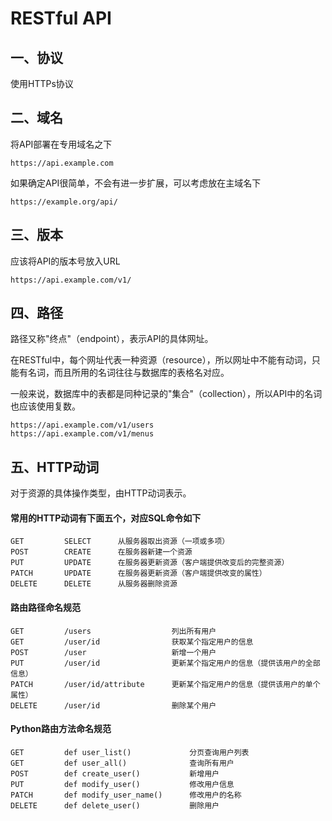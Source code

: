 # RESTful API

## 一、协议
使用HTTPs协议

## 二、域名
将API部署在专用域名之下
```
https://api.example.com
```

如果确定API很简单，不会有进一步扩展，可以考虑放在主域名下
```
https://example.org/api/
```

## 三、版本
应该将API的版本号放入URL
```
https://api.example.com/v1/
```

## 四、路径
路径又称"终点"（endpoint），表示API的具体网址。

在RESTful中，每个网址代表一种资源（resource），所以网址中不能有动词，只能有名词，而且所用的名词往往与数据库的表格名对应。

一般来说，数据库中的表都是同种记录的"集合"（collection），所以API中的名词也应该使用复数。
```
https://api.example.com/v1/users
https://api.example.com/v1/menus
```

## 五、HTTP动词
对于资源的具体操作类型，由HTTP动词表示。

#### 常用的HTTP动词有下面五个，对应SQL命令如下
```
GET         SELECT      从服务器取出资源（一项或多项）
POST        CREATE      在服务器新建一个资源
PUT         UPDATE      在服务器更新资源（客户端提供改变后的完整资源）
PATCH       UPDATE      在服务器更新资源（客户端提供改变的属性）
DELETE      DELETE      从服务器删除资源
```

#### 路由路径命名规范
```
GET         /users                  列出所有用户
GET         /user/id                获取某个指定用户的信息
POST        /user                   新增一个用户
PUT         /user/id                更新某个指定用户的信息（提供该用户的全部信息）
PATCH       /user/id/attribute      更新某个指定用户的信息（提供该用户的单个属性）
DELETE      /user/id                删除某个用户
```

#### Python路由方法命名规范
```
GET         def user_list()             分页查询用户列表
GET         def user_all()              查询所有用户
POST        def create_user()           新增用户
PUT         def modify_user()           修改用户信息
PATCH       def modify_user_name()      修改用户的名称
DELETE      def delete_user()           删除用户
```
